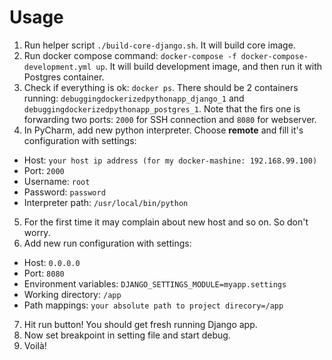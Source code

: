 # Usage
1. Run helper script `./build-core-django.sh`. It will build core image.
2. Run docker compose command: `docker-compose -f docker-compose-development.yml up`. It will build development image, and then run it with Postgres container.
3. Check if everything is ok: `docker ps`. There should be 2 containers running: `debuggingdockerizedpythonapp_django_1` and `debuggingdockerizedpythonapp_postgres_1`. Note that the firs one is forwarding two ports: `2000` for SSH connection and `8080` for webserver.
4. In PyCharm, add new python interpreter. Choose **remote** and fill it's configuration with settings:

- Host: `your host ip address (for my docker-mashine: 192.168.99.100)`
- Port: `2000`
- Username: `root`
- Password: `password`
- Interpreter path: `/usr/local/bin/python`
5. For the first time it may complain about new host and so on. So don't worry.
6. Add new run configuration with settings:

- Host: `0.0.0.0`
- Port: `8080`
- Environment variables: `DJANGO_SETTINGS_MODULE=myapp.settings`
- Working directory: `/app`
- Path mappings: `your absolute path to project direcory=/app`
7. Hit run button! You should get fresh running Django app.
8. Now set breakpoint in setting file and start debug.
9. Voilà!